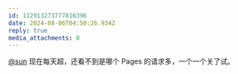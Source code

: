 ```yaml
---
id: 112913273777816396
date: 2024-08-06T04:50:26.934Z
reply: true
media_attachments: 0
---
```


[@sun](https://ow3.cn/users/sun) 现在每天超，还看不到是哪个 Pages 的请求多，一个一个关了试。

